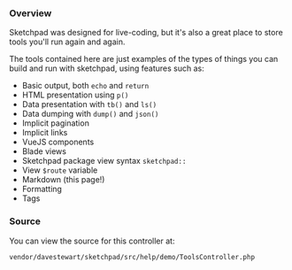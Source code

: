 ### Overview

Sketchpad was designed for live-coding, but it's also a great place to store tools you'll run again and again.

The tools contained here are just examples of the types of things you can build and run with sketchpad, using features such as:

- Basic output, both `echo` and `return`
- HTML presentation using `p()`
- Data presentation with `tb()` and `ls()`
- Data dumping with `dump()` and `json()`
- Implicit pagination
- Implicit links
- VueJS components
- Blade views
- Sketchpad package view syntax `sketchpad::`
- View `$route` variable
- Markdown (this page!)
- Formatting
- Tags

### Source

You can view the source for this controller at:

	vendor/davestewart/sketchpad/src/help/demo/ToolsController.php
